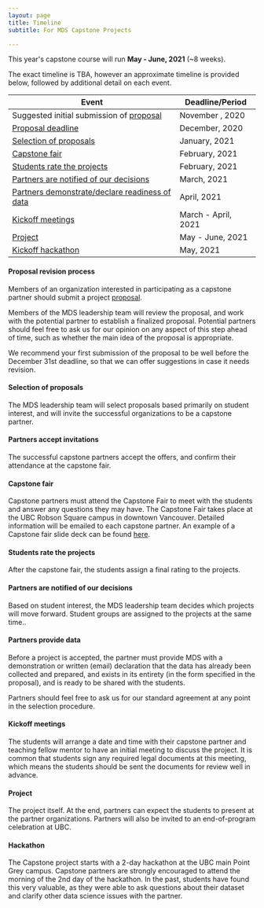 ```yaml
---
layout: page
title: Timeline
subtitle: For MDS Capstone Projects

---
```


This year's capstone course will run __May - June, 2021__ (~8 weeks).

The exact timeline is TBA, however an approximate timeline is provided below, followed by additional detail on each event.

| Event                                                                                    | Deadline/Period     |
|------------------------------------------------------------------------------------------|---------------------|
| Suggested initial submission of [proposal](https://ubc-mds.github.io/capstone/proposal/) | November , 2020     |
| [Proposal deadline](#proposal-revision-process)                                          | December, 2020      |
| [Selection of proposals](#selection-of-proposals)                                        | January, 2021       |
| [Capstone fair](#capstone-fair)                                                          | February, 2021      |
| [Students rate the projects](#students-rate-the-projects)                                | February, 2021      |
| [Partners are notified of our decisions](#partners-are-notified-of-our-decisions)        | March, 2021         |
| [Partners demonstrate/declare readiness of data](#partners-provide-data)                 | April, 2021         |
| [Kickoff meetings](#kickoff-meetings)                                                    | March - April, 2021 |
| [Project](#project)                                                                      | May - June, 2021    |
| [Kickoff hackathon](#hackathon)                                                          | May, 2021           |

#### Proposal revision process

Members of an organization interested in participating as a capstone partner should submit a project [proposal](/capstone/partner_info/#proposals).

Members of the MDS leadership team will review the proposal, and work with the potential partner to establish a finalized proposal. Potential partners should feel free to ask us for our opinion on any aspect of this step ahead of time, such as whether the main idea of the proposal is appropriate.

We recommend your first submission of the proposal to be well before the December 31st deadline, so that we can offer suggestions in case it needs revision.

#### Selection of proposals

The MDS leadership team will select proposals based primarily on student interest, and will invite the successful organizations to be a capstone partner.

#### Partners accept invitations

The successful capstone partners accept the offers, and confirm their attendance at the capstone fair.

#### Capstone fair

Capstone partners must attend the Capstone Fair to meet with the students and answer any questions they may have. The Capstone Fair takes place at the UBC Robson Square campus in downtown Vancouver. Detailed information will be emailed to each capstone partner. An example of a Capstone fair slide deck can be found [here](/capstone/Sauder2019CapstoneFair.pdf).


#### Students rate the projects

After the capstone fair, the students assign a final rating to the projects.

#### Partners are notified of our decisions

Based on student interest, the MDS leadership team decides which projects will move forward. Student groups are assigned to the projects at the same time.. 

#### Partners provide data

Before a project is accepted, the partner must provide MDS with a demonstration or written (email) declaration that the data has already been collected and prepared, and exists in its entirety (in the form specified in the proposal), and is ready to be shared with the students.

Partners should feel free to ask us for our standard agreement at any point in the selection procedure.

#### Kickoff meetings

The students will arrange a date and time with their capstone partner and teaching fellow mentor to have an initial meeting to discuss the project. It is common that students sign any required legal documents at this meeting, which means the students should be sent the documents for review well in advance.

#### Project

The project itself. At the end, partners can expect the students to present at the partner organizations. Partners will also be invited to an end-of-program celebration at UBC.

#### Hackathon

The Capstone project starts with a 2-day hackathon at the UBC main Point Grey campus. Capstone partners are strongly encouraged to attend the morning of the 2nd day of the hackathon. In the past, students have found this very valuable, as they were able to ask questions about their dataset and clarify other data science issues with the partner.
